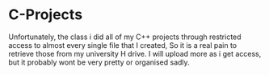 # C-Projects
Unfortunately, the class i did all of my C++ projects through restricted access to almost every single file that I created,
So it is a real pain to retrieve those from my university H drive. I will upload more as i get access, but it probably wont
be very pretty or organised sadly.

